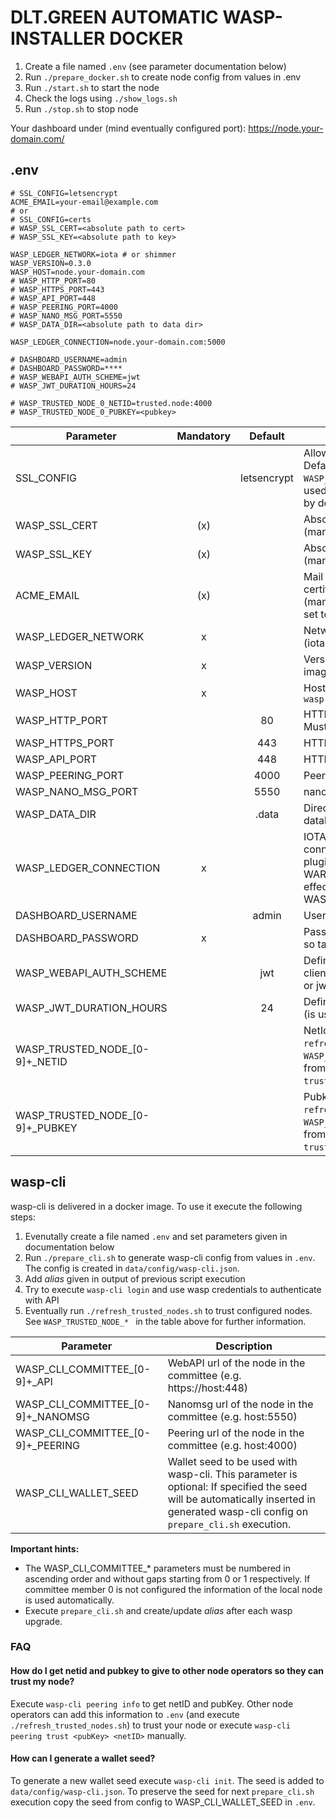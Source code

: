 # DLT.GREEN AUTOMATIC WASP-INSTALLER DOCKER

1. Create a file named `.env` (see parameter documentation below)
2. Run `./prepare_docker.sh` to create node config from values in .env
3. Run `./start.sh` to start the node
4. Check the logs using `./show_logs.sh`
5. Run `./stop.sh` to stop node

Your dashboard under (mind eventually configured port):
https://node.your-domain.com/
## .env

```
# SSL_CONFIG=letsencrypt
ACME_EMAIL=your-email@example.com
# or
# SSL_CONFIG=certs
# WASP_SSL_CERT=<absolute path to cert>
# WASP_SSL_KEY=<absolute path to key>

WASP_LEDGER_NETWORK=iota # or shimmer
WASP_VERSION=0.3.0
WASP_HOST=node.your-domain.com
# WASP_HTTP_PORT=80
# WASP_HTTPS_PORT=443
# WASP_API_PORT=448
# WASP_PEERING_PORT=4000
# WASP_NANO_MSG_PORT=5550
# WASP_DATA_DIR=<absolute path to data dir>

WASP_LEDGER_CONNECTION=node.your-domain.com:5000

# DASHBOARD_USERNAME=admin
# DASHBOARD_PASSWORD=****
# WASP_WEBAPI_AUTH_SCHEME=jwt
# WASP_JWT_DURATION_HOURS=24

# WASP_TRUSTED_NODE_0_NETID=trusted.node:4000
# WASP_TRUSTED_NODE_0_PUBKEY=<pubkey>
```

| Parameter                         | Mandatory |   Default   | Description                                                                                                                                                                             |
| --------------------------------- | :-------: | :---------: | --------------------------------------------------------------------------------------------------------------------------------------------------------------------------------------- |
| SSL_CONFIG                        |           | letsencrypt | Allowed values: `certs`, `letsencrypt`. Default: `letsencrypt`. If set to certs `WASP_SSL_CERT` and `WASP_SSL_KEY` are used otherwise letsencrypt is used by default.                   |
| WASP_SSL_CERT                     |    (x)    |             | Absolute path to SSL certificate (mandatory if `SSL_CONFIG=certs`)                                                                                                                      |
| WASP_SSL_KEY                      |    (x)    |             | Absolute path to SSL private key (mandatory if `SSL_CONFIG=certs`)                                                                                                                      |
| ACME_EMAIL                        |    (x)    |             | Mail address used to fetch SSL certificate from letsencrypt (mandatory if `SSL_CONFIG` not set or is set to `letsencrypt`).                                                             |
| WASP_LEDGER_NETWORK               |     x     |             | Network this wasp note belongs to (iota or shimmer)                                                                                                                                     |
| WASP_VERSION                      |     x     |             | Version of `dltgreen/wasp` docker image to use                                                                                                                                          |
| WASP_HOST                         |     x     |             | Host domain name e.g. `wasp.dlt.green`                                                                                                                                                  |
| WASP_HTTP_PORT                    |           |     80      | HTTP port to access dashboard. Must be 80 if letsencrypt is used.                                                                                                                       |
| WASP_HTTPS_PORT                   |           |     443     | HTTPS port to access dashboard                                                                                                                                                          |
| WASP_API_PORT                     |           |     448     | HTTPS port to access webapi                                                                                                                                                             |
| WASP_PEERING_PORT                 |           |    4000     | Peering port                                                                                                                                                                            |
| WASP_NANO_MSG_PORT                |           |    5550     | nano MSG port                                                                                                                                                                           |
| WASP_DATA_DIR                     |           |    .data    | Directory containing configuration, database etc.                                                                                                                                       |
| WASP_LEDGER_CONNECTION            |     x     |             | IOTA node url (txstream protocol) to connect to (GoShimmer txstream plugin uses port 5000 by default) WARNING: This parameter has no effect if WASP_LEDGER_NETWORK=shimmer              |
| DASHBOARD_USERNAME                |           |    admin    | Username to access dashboard                                                                                                                                                            |
| DASHBOARD_PASSWORD                |     x     |             | Password in clear text (not hashed, so take care!!!)                                                                                                                                    |
| WASP_WEBAPI_AUTH_SCHEME           |           |     jwt     | Defines scheme of authentication of client with the wasp node e.g. basic or jwt                                                                                                         |
| WASP_JWT_DURATION_HOURS           |           |     24      | Defines how log jwt tokens are valid (is used for webapi and dashboard)                                                                                                                 |
| WASP_TRUSTED_NODE_\[0-9\]+_NETID  |           |             | NetId of trusted node (the script `refresh_trusted_nodes.sh` reads all `WASP_TRUSTED_NODE_*` parameters from `.env` and calls `wasp-cli peering trust` to trust the configured nodes.)  |
| WASP_TRUSTED_NODE_\[0-9\]+_PUBKEY |           |             | Pubkey of trusted node (the script `refresh_trusted_nodes.sh` reads all `WASP_TRUSTED_NODE_*` parameters from `.env` and calls `wasp-cli peering trust` to trust the configured nodes.) |

## wasp-cli

wasp-cli is delivered in a docker image. To use it execute the following steps:

1. Evenutally create a file named `.env` and set parameters given in documentation below
2. Run `./prepare_cli.sh` to generate wasp-cli config from values in `.env`. The config is created in `data/config/wasp-cli.json`.
3. Add _alias_ given in output of previous script execution
4. Try to execute `wasp-cli login` and use wasp credentials to authenticate with API
5. Eventually run `./refresh_trusted_nodes.sh` to trust configured nodes. See `WASP_TRUSTED_NODE_* ` in the table above for further information.

| Parameter                           | Description                                                                                                                                                                        |
| ----------------------------------- | ---------------------------------------------------------------------------------------------------------------------------------------------------------------------------------- |
| WASP_CLI_COMMITTEE_\[0-9\]+_API     | WebAPI url of the node in the committee (e.g. https://host:448)                                                                                                                    |
| WASP_CLI_COMMITTEE_\[0-9\]+_NANOMSG | Nanomsg url of the node in the committee (e.g. host:5550)                                                                                                                          |
| WASP_CLI_COMMITTEE_\[0-9\]+_PEERING | Peering url of the node in the committee (e.g. host:4000)                                                                                                                          |
| WASP_CLI_WALLET_SEED                | Wallet seed to be used with wasp-cli. This parameter is optional: If specified the seed will be automatically inserted in generated wasp-cli config on `prepare_cli.sh` execution. |

**Important hints:**
- The WASP_CLI_COMMITTEE_* parameters must be numbered in ascending order and without gaps starting from 0 or 1 respectively. If committee member 0 is not configured the information of the local node is used automatically.
- Execute `prepare_cli.sh` and create/update _alias_ after each wasp upgrade.

### FAQ

#### How do I get netid and pubkey to give to other node operators so they can trust my node?
Execute `wasp-cli peering info` to get netID and pubKey. Other node operators can add this information to `.env` (and execute `./refresh_trusted_nodes.sh`) to trust your node or execute `wasp-cli peering trust <pubKey> <netID>` manually.

#### How can I generate a wallet seed?
To generate a new wallet seed execute `wasp-cli init`. The seed is added to `data/config/wasp-cli.json`. To preserve the seed for next `prepare_cli.sh` execution copy the seed from config to WASP_CLI_WALLET_SEED in `.env`.